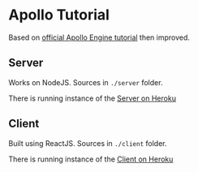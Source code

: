 # Apollo Tutorial

Based on [official Apollo Engine tutorial](https://www.apollographql.com/docs/tutorial/introduction/) then improved.

## Server

Works on NodeJS. Sources in `./server` folder.

There is running instance of the [Server on Heroku](https://apollo-tutorial-server.herokuapp.com/)

## Client

Built using ReactJS. Sources in `./client` folder.

There is running instance of the [Client on Heroku](https://apollo-tutorial.herokuapp.com/)
